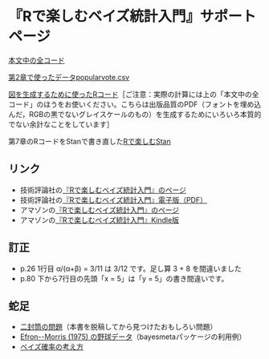 # 『Rで楽しむベイズ統計入門』サポートページ

[本文中の全コード](code.md)

[第2章で使ったデータpopularvote.csv](fig/popularvote.csv)

[図を生成するために使ったRコード](fig/)［ご注意：実際の計算には上の「本文中の全コード」のほうをお使いください。こちらは出版品質のPDF（フォントを埋め込んだ，RGBの黒でないグレイスケールのもの）を生成するためにいろいろ本質的でない余計なことをしています］

第7章のRコードをStanで書き直した[Rで楽しむStan](https://oku.edu.mie-u.ac.jp/~okumura/rstan/)

## リンク

* 技術評論社の[『Rで楽しむベイズ統計入門』のページ](http://gihyo.jp/book/2018/978-4-7741-9503-2)
* 技術評論社の[『Rで楽しむベイズ統計入門』電子版（PDF）](https://gihyo.jp/dp/ebook/2018/978-4-7741-9561-2)
* アマゾンの[『Rで楽しむベイズ統計入門』のページ](https://www.amazon.co.jp/dp/4774195030)
* アマゾンの[『Rで楽しむベイズ統計入門』Kindle版](https://www.amazon.co.jp/dp/B07919W1YX)

## 訂正

* p.26 1行目 α/(α+β) = 3/11 は 3/12 です。足し算 3 + 8 を間違いました
* p.80 下から7行目の先頭「x = 5」は「y = 5」の書き間違いです。

## 蛇足

* [二封筒の問題](https://oku.edu.mie-u.ac.jp/~okumura/stat/exchangeparadox.html)（本書を脱稿してから見つけたおもしろい問題）
* [Efron--Morris (1975) の野球データ](https://oku.edu.mie-u.ac.jp/~okumura/stat/efronmorris.html)（bayesmetaパッケージの利用例）
* [ベイズ確率の考え方](https://oku.edu.mie-u.ac.jp/~okumura/stat/bayesianprobability.html)

